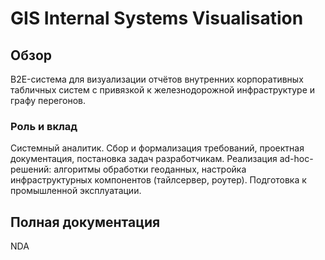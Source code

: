 # GIS Internal Systems Visualisation

## Обзор
B2E-система для визуализации отчётов внутренних корпоративных табличных систем с привязкой к железнодорожной инфраструктуре и графу перегонов.

### Роль и вклад
Системный аналитик. Сбор и формализация требований, проектная документация, постановка задач разработчикам. Реализация ad-hoc-решений: алгоритмы обработки геоданных, настройка инфраструктурных компонентов (тайлсервер, роутер). Подготовка к промышленной эксплуатации.

## Полная документация
NDA